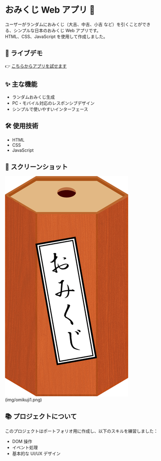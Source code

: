 # おみくじ Web アプリ 🎴

ユーザーがランダムにおみくじ（大吉、中吉、小吉 など）を引くことができる、シンプルな日本のおみくじ Web アプリです。  
HTML、CSS、JavaScript を使用して作成しました。

## 🚀 ライブデモ
👉 [こちらからアプリを試せます](https://khanalganesh.github.io/mobileapp/)

## ✨ 主な機能
- ランダムおみくじ生成
- PC・モバイル対応のレスポンシブデザイン
- シンプルで使いやすいインターフェース

## 🛠️ 使用技術
- HTML
- CSS
- JavaScript

## 📸 スクリーンショット
![おみくじスクリーンショット](img/omikuji2.png)
(img/omikuji1.png)


## 📚 プロジェクトについて
このプロジェクトはポートフォリオ用に作成し、以下のスキルを練習しました：
- DOM 操作
- イベント処理
- 基本的な UI/UX デザイン
